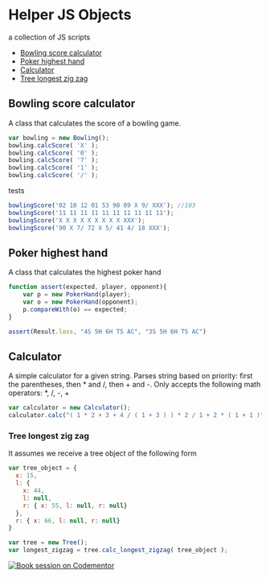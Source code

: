 # Helper JS Objects
a collection of JS scripts

- [Bowling score calculator](#bowling-score-calculator)
- [Poker highest hand](#poker-highest-hand)
- [Calculator](#calculator)
- [Tree longest zig zag](#tree-longest-zig-zag)

## Bowling score calculator

A class that calculates the score of a bowling game.

``` JavaScript
var bowling = new Bowling();
bowling.calcScore( 'X' );
bowling.calcScore( '0' );
bowling.calcScore( '7' );
bowling.calcScore( '1' );
bowling.calcScore( '/' );
```

tests
``` JavaScript
bowlingScore('02 10 12 01 53 90 09 X 9/ XXX'); //103
bowlingScore('11 11 11 11 11 11 11 11 11 11');
bowlingScore('X X X X X X X X X XXX');
bowlingScore('90 X 7/ 72 X 5/ 41 4/ 18 XXX');
```

## Poker highest hand

A class that calculates the highest poker hand

``` JavaScript
function assert(expected, player, opponent){
	var p = new PokerHand(player);
	var o = new PokerHand(opponent);
	p.compareWith(o) == expected;
}

assert(Result.loss, "4S 5H 6H TS AC", "3S 5H 6H TS AC")
```

## Calculator

A simple calculator for a given string. Parses string based on priority: first the parentheses, then * and /, then + and -.
Only accepts the following math operators: *, /, -, +

``` JavaScript
var calculator = new Calculator();
calculator.calc("( 1 * 2 + 3 + 4 / ( 1 + 3 ) ) * 2 / 1 + 2 * ( 1 + 1 )")
```

### Tree longest zig zag

It assumes we receive a tree object of the following form

``` JavaScript
var tree_object = {
  x: 15,
  l: {
    x: 44,
    l: null,
    r: { x: 55, l: null, r: null} 
  },
  r: { x: 66, l: null, r: null}
}
```

``` JavaScript
var tree = new Tree();
var longest_zigzag = tree.calc_longest_zigzag( tree_object );
```

[![Book session on Codementor](https://cdn.codementor.io/badges/book_session_github.svg)](https://www.codementor.io/alexandrugavrilov?utm_source=github&utm_medium=button&utm_term=alexandrugavrilov&utm_campaign=github)
